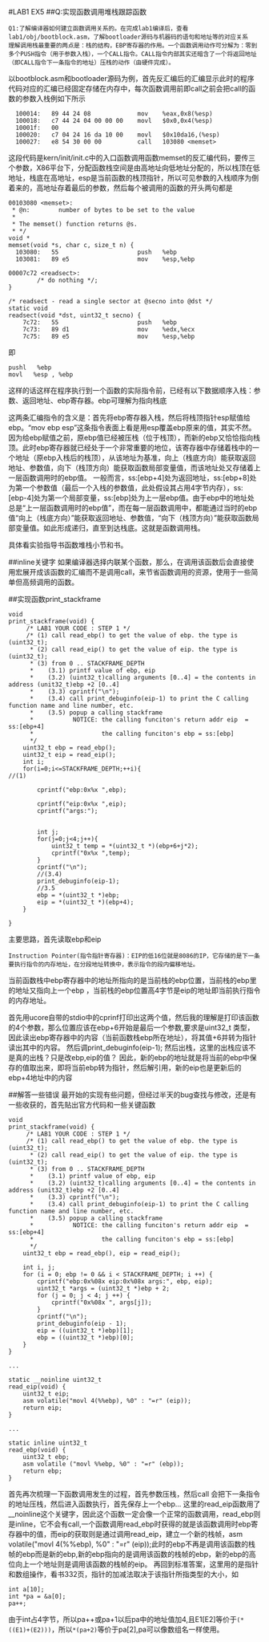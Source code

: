 #LAB1 EX5
##Q:实现函数调用堆栈跟踪函数

    Q1:了解编译器如何建立函数调用关系的。在完成lab1编译后，查看lab1/obj/bootblock.asm，了解bootloader源码与机器码的语句和地址等的对应关系
    理解调用栈最重要的两点是：栈的结构，EBP寄存器的作用。一个函数调用动作可分解为：零到多个PUSH指令（用于参数入栈），一个CALL指令。CALL指令内部其实还暗含了一个将返回地址（即CALL指令下一条指令的地址）压栈的动作（由硬件完成）。
以bootblock.asm和bootloader源码为例，首先反汇编后的汇编显示此时的程序代码对应的汇编已经固定存储在内存中，每次函数调用前即call之前会把call的函数的参数入栈例如下所示
```
  100014:	89 44 24 08          	mov    %eax,0x8(%esp)
  100018:	c7 44 24 04 00 00 00 	movl   $0x0,0x4(%esp)
  10001f:	00 
  100020:	c7 04 24 16 da 10 00 	movl   $0x10da16,(%esp)
  100027:	e8 54 30 00 00       	call   103080 <memset>

```
这段代码是kern/init/init.c中的入口函数调用函数memset的反汇编代码，要传三个参数，X86平台下，分配函数栈空间是由高地址向低地址分配的，所以栈顶在低地址，栈底在高地址，esp是当前函数的栈顶指针，所以可见参数的入栈顺序为倒着来的，高地址存着最后的参数，然后每个被调用的函数的开头两句都是
```
00103080 <memset>:
 * @n:        number of bytes to be set to the value
 *
 * The memset() function returns @s.
 * */
void *
memset(void *s, char c, size_t n) {
  103080:	55                   	push   %ebp
  103081:	89 e5                	mov    %esp,%ebp
```
```
00007c72 <readsect>:
        /* do nothing */;
}

/* readsect - read a single sector at @secno into @dst */
static void
readsect(void *dst, uint32_t secno) {
    7c72:	55                   	push   %ebp
    7c73:	89 d1                	mov    %edx,%ecx
    7c75:	89 e5                	mov    %esp,%ebp
```
即
```
pushl   %ebp
movl   %esp , %ebp
```
这样的话这样在程序执行到一个函数的实际指令前，已经有以下数据顺序入栈：参数、返回地址、ebp寄存器。ebp可理解为指向栈底

这两条汇编指令的含义是：首先将ebp寄存器入栈，然后将栈顶指针esp赋值给ebp。“mov ebp esp”这条指令表面上看是用esp覆盖ebp原来的值，其实不然。因为给ebp赋值之前，原ebp值已经被压栈（位于栈顶），而新的ebp又恰恰指向栈顶。此时ebp寄存器就已经处于一个非常重要的地位，该寄存器中存储着栈中的一个地址（原ebp入栈后的栈顶），从该地址为基准，向上（栈底方向）能获取返回地址、参数值，向下（栈顶方向）能获取函数局部变量值，而该地址处又存储着上一层函数调用时的ebp值。
一般而言，ss:[ebp+4]处为返回地址，ss:[ebp+8]处为第一个参数值（最后一个入栈的参数值，此处假设其占用4字节内存），ss:[ebp-4]处为第一个局部变量，ss:[ebp]处为上一层ebp值。由于ebp中的地址处总是“上一层函数调用时的ebp值”，而在每一层函数调用中，都能通过当时的ebp值“向上（栈底方向）”能获取返回地址、参数值，“向下（栈顶方向）”能获取函数局部变量值。如此形成递归，直至到达栈底。这就是函数调用栈。

具体看实验指导书函数堆栈小节和书。

##inline关键字
如果编译器选择内联某个函数，那么，在调用该函数后会直接使用宏展开成该函数的汇编而不是调用call，来节省函数调用的资源，使用于一些简单但高频调用的函数。

##实现函数print_stackframe
```
void
print_stackframe(void) {
     /* LAB1 YOUR CODE : STEP 1 */
     /* (1) call read_ebp() to get the value of ebp. the type is (uint32_t);
      * (2) call read_eip() to get the value of eip. the type is (uint32_t);
      * (3) from 0 .. STACKFRAME_DEPTH
      *    (3.1) printf value of ebp, eip
      *    (3.2) (uint32_t)calling arguments [0..4] = the contents in address (unit32_t)ebp +2 [0..4]
      *    (3.3) cprintf("\n");
      *    (3.4) call print_debuginfo(eip-1) to print the C calling function name and line number, etc.
      *    (3.5) popup a calling stackframe
      *           NOTICE: the calling funciton's return addr eip  = ss:[ebp+4]
      *                   the calling funciton's ebp = ss:[ebp]
      */
	uint32_t ebp = read_ebp();
	uint32_t eip = read_eip();
	int i;
	for(i=0;i<=STACKFRAME_DEPTH;++i){
//(1)

		cprintf("ebp:0x%x ",ebp);

		cprintf("eip:0x%x ",eip);
		cprintf("args:");


		int j;
		for(j=0;j<4;j++){
			uint32_t temp = *(uint32_t *)(ebp+6+j*2);
			cprintf("0x%x ",temp);
		}
		cprintf("\n");
		//(3.4)
		print_debuginfo(eip-1);
		//3.5
		ebp = *(uint32_t *)ebp;
		eip = *(uint32_t *)(ebp+4);
	}

}
```
主要思路，首先读取ebp和eip

    Instruction Pointer(指令指针寄存器)：EIP的低16位就是8086的IP，它存储的是下一条要执行指令的内存地址，在分段地址转换中，表示指令的段内偏移地址。
当前函数栈中ebp寄存器中的地址所指向的是当前栈的ebp位置，当前栈的ebp里的地址又指向上一个ebp	，当前栈的ebp位置高4字节是eip的地址即当前执行指令的内存地址。

首先用ucore自带的stdio中的cprinf打印出这两个值，然后我的理解是打印该函数的4个参数，那么位置应该在ebp+6开始是最后一个参数,要求是uint32_t 类型，因此读出ebp寄存器中的内容（当前函数栈ebp所在地址），将其值+6并转为指针读出其中的内容。
然后调print_debuginfo(eip-1);
然后出栈，这里的出栈应该不是真的出栈？只是改ebp,eip的值？
因此，新的ebp的地址就是将当前的ebp中保存的值取出来，即将当前ebp转为指针，然后解引用，新的eip也是更新后的ebp+4地址中的内容


##解答一些错误
最开始的实现有些问题，但经过半天的bug查找与修改，还是有一些收获的，首先贴出官方代码和一些关键函数
```
void
print_stackframe(void) {
     /* LAB1 YOUR CODE : STEP 1 */
     /* (1) call read_ebp() to get the value of ebp. the type is (uint32_t);
      * (2) call read_eip() to get the value of eip. the type is (uint32_t);
      * (3) from 0 .. STACKFRAME_DEPTH
      *    (3.1) printf value of ebp, eip
      *    (3.2) (uint32_t)calling arguments [0..4] = the contents in address (unit32_t)ebp +2 [0..4]
      *    (3.3) cprintf("\n");
      *    (3.4) call print_debuginfo(eip-1) to print the C calling function name and line number, etc.
      *    (3.5) popup a calling stackframe
      *           NOTICE: the calling funciton's return addr eip  = ss:[ebp+4]
      *                   the calling funciton's ebp = ss:[ebp]
      */
    uint32_t ebp = read_ebp(), eip = read_eip();

    int i, j;
    for (i = 0; ebp != 0 && i < STACKFRAME_DEPTH; i ++) {
        cprintf("ebp:0x%08x eip:0x%08x args:", ebp, eip);
        uint32_t *args = (uint32_t *)ebp + 2;
        for (j = 0; j < 4; j ++) {
            cprintf("0x%08x ", args[j]);
        }
        cprintf("\n");
        print_debuginfo(eip - 1);
        eip = ((uint32_t *)ebp)[1];
        ebp = ((uint32_t *)ebp)[0];
    }
}

...

static __noinline uint32_t
read_eip(void) {
    uint32_t eip;
    asm volatile("movl 4(%%ebp), %0" : "=r" (eip));
    return eip;
}

...

static inline uint32_t
read_ebp(void) {
    uint32_t ebp;
    asm volatile ("movl %%ebp, %0" : "=r" (ebp));
    return ebp;
}
```
首先再次梳理一下函数调用发生的过程，首先参数压栈，然后call 会把下一条指令的地址压栈，然后进入函数执行，首先保存上一个ebp...
这里的read_eip函数用了__noinline这个关键字，因此这个函数一定会像一个正常的函数调用，read_ebp则是inline，它不会有call,一个函数调用read_ebp时获得的就是该函数调用时ebp寄存器中的值，而eip的获取则是通过调用read_eip，建立一个新的栈帧，asm volatile("movl 4(%%ebp), %0" : "=r" (eip));此时的ebp不再是调用该函数的栈帧的ebp而是新的ebp,新的ebp指向的是调用该函数的栈帧的ebp，新的ebp的高位向上一个地址则是调用该函数的栈帧的eip。
再回到标准答案，这里用的是指针和数组操作，看书332页，指针的加减法取决于该指针所指类型的大小，如
```
int a[10];
int *pa = &a[0];
pa++;
```
由于int占4字节，所以pa++或pa+1以后pa中的地址值加4,且E1[E2]等价于`(*((E1)+(E2)))`，所以`*(pa+2)`等价于pa[2],pa可以像数组名一样使用。